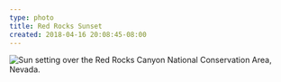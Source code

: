 ```yaml
---
type: photo
title: Red Rocks Sunset
created: 2018-04-16 20:08:45-08:00
---
```

![Sun setting over the Red Rocks Canyon National Conservation Area, Nevada.](/media/images/photos/2018/04/red-rocks.jpg)
